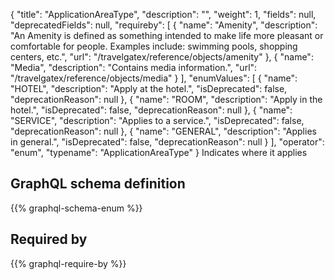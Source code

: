 {
  "title": "ApplicationAreaType",
  "description": "",
  "weight": 1,
  "fields": null,
  "deprecatedFields": null,
  "requireby": [
    {
      "name": "Amenity",
      "description": "An Amenity is defined as something intended to make life more pleasant or comfortable for people. Examples include: swimming pools, shopping centers, etc.",
      "url": "/travelgatex/reference/objects/amenity"
    },
    {
      "name": "Media",
      "description": "Contains media information.",
      "url": "/travelgatex/reference/objects/media"
    }
  ],
  "enumValues": [
    {
      "name": "HOTEL",
      "description": "Apply at the hotel.",
      "isDeprecated": false,
      "deprecationReason": null
    },
    {
      "name": "ROOM",
      "description": "Apply in the hotel.",
      "isDeprecated": false,
      "deprecationReason": null
    },
    {
      "name": "SERVICE",
      "description": "Applies to a service.",
      "isDeprecated": false,
      "deprecationReason": null
    },
    {
      "name": "GENERAL",
      "description": "Applies in general.",
      "isDeprecated": false,
      "deprecationReason": null
    }
  ],
  "operator": "enum",
  "typename": "ApplicationAreaType"
}
Indicates where it applies
## GraphQL schema definition

{{% graphql-schema-enum %}}

## Required by

{{% graphql-require-by %}}

